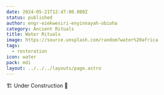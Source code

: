 ```yaml
---
date: 2024-05-21T12:47:00.000Z
status: published
author: engr-ezekwesiri-enyinnayah-obioha
category: Ancient Rituals
title: Water Rituals
image: https://source.unsplash.com/random?water%20africa
tags:
  - restoration
icon: water
pack: mdi
layout: ../../../layouts/page.astro
---
```

🏗️ Under Construction 🚧
